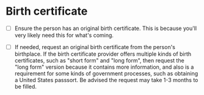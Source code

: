 # Birth certificate
   
- [ ] Ensure the person has an original birth certificate. This is because you'll very likely need this for what's coming. 
  
- [ ] If needed, request an original birth certificate from the person's birthplace. If the birth certificate provider offers multiple kinds of birth certificates, such as "short form" and "long form", then request the "long form" version because it contains more information, and also is a requirement for some kinds of government processes, such as obtaining a United States passsort. Be advised the request may take 1-3 months to be filled.

